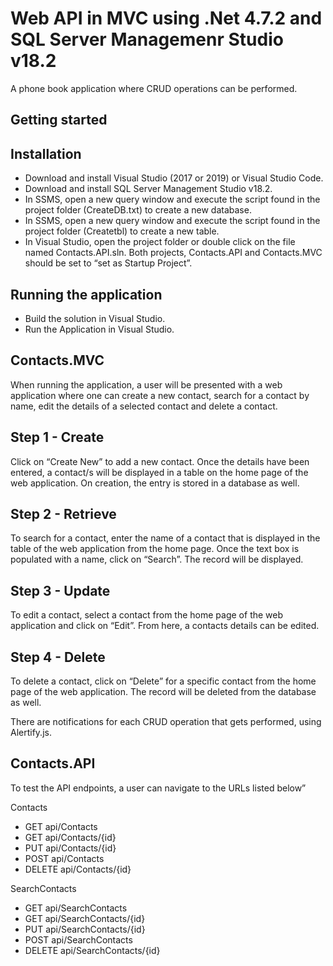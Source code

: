 # Web API in MVC using .Net 4.7.2 and SQL Server Managemenr Studio v18.2
A phone book application where CRUD operations can be performed.

## Getting started
## Installation
* Download and install Visual Studio (2017 or 2019) or Visual Studio Code.
* Download and install SQL Server Management Studio v18.2.
* In SSMS, open a new query window and execute the script found in the project folder (CreateDB.txt) to create a new database.
* In SSMS, open a new query window and execute the script found in the project folder (Createtbl) to create a new table.
* In Visual Studio, open the project folder or double click on the file named Contacts.API.sln. Both projects, Contacts.API and Contacts.MVC should be set to “set as Startup Project”.

## Running the application
* Build the solution in Visual Studio.
* Run the Application in Visual Studio.

## Contacts.MVC
When running the application, a user will be presented with a web application where one can create a new contact, search for a contact by name, edit the details of a selected contact and delete a contact.

## Step 1 - Create
Click on “Create New” to add a new contact. Once the details have been entered, a contact/s will be displayed in a table on the home page of the web application. On creation, the entry is stored in a database as well.

## Step 2 - Retrieve
To search for a contact, enter the name of a contact that is displayed in the table of the web application from the home page. Once the text box is populated with a name, click on “Search”. The record will be displayed.

## Step 3 - Update
To edit a contact, select a contact from the home page of the web application and click on “Edit”. From here, a contacts details can be edited.

## Step 4 - Delete
To delete a contact, click on “Delete” for a specific contact from the home page of the web application. The record will be deleted from the database as well.

There are notifications for each CRUD operation that gets performed, using Alertify.js.

## Contacts.API
To test the API endpoints, a user can navigate to the URLs listed below” 

Contacts
* GET api/Contacts	
* GET api/Contacts/{id}	
* PUT api/Contacts/{id}	
* POST api/Contacts	
* DELETE api/Contacts/{id}

SearchContacts
* GET api/SearchContacts	
* GET api/SearchContacts/{id}	
* PUT api/SearchContacts/{id}	
* POST api/SearchContacts	
* DELETE api/SearchContacts/{id}
